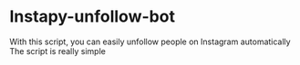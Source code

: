 # Instapy-unfollow-bot
With this script, you can easily unfollow people on Instagram automatically
The script is really simple
